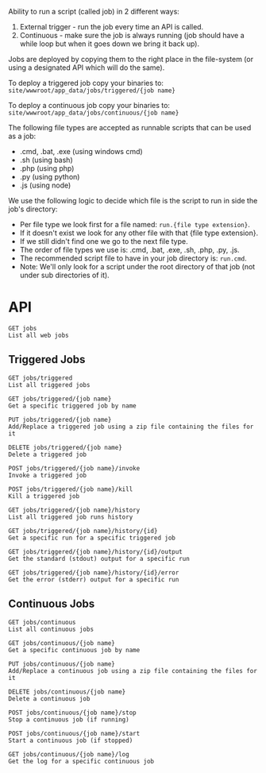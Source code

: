 Ability to run a script (called job) in 2 different ways:

1. External trigger - run the job every time an API is called.
2. Continuous - make sure the job is always running (job should have a while loop but when it goes down we bring it back up).

Jobs are deployed by copying them to the right place in the file-system (or using a designated API which will do the same).

To deploy a triggered job copy your binaries to:
```site/wwwroot/app_data/jobs/triggered/{job name}```

To deploy a continuous job copy your binaries to:
```site/wwwroot/app_data/jobs/continuous/{job name}```

The following file types are accepted as runnable scripts that can be used as a job:

* .cmd, .bat, .exe (using windows cmd)
* .sh (using bash)
* .php (using php)
* .py (using python)
* .js (using node)

We use the following logic to decide which file is the script to run in side the job's directory:

* Per file type we look first for a file named: ```run.{file type extension}```.
* If it doesn't exist we look for any other file with that {file type extension}.
* If we still didn't find one we go to the next file type.
* The order of file types we use is: .cmd, .bat, .exe, .sh, .php, .py, .js.
* The recommended script file to have in your job directory is: ```run.cmd```.
* Note: We'll only look for a script under the root directory of that job (not under sub directories of it).

# API #

    GET jobs
    List all web jobs

## Triggered Jobs ##

    GET jobs/triggered
    List all triggered jobs

    GET jobs/triggered/{job name}
    Get a specific triggered job by name

    PUT jobs/triggered/{job name}
    Add/Replace a triggered job using a zip file containing the files for it

    DELETE jobs/triggered/{job name}
    Delete a triggered job

    POST jobs/triggered/{job name}/invoke
    Invoke a triggered job

    POST jobs/triggered/{job name}/kill
    Kill a triggered job

    GET jobs/triggered/{job name}/history
    List all triggered job runs history

    GET jobs/triggered/{job name}/history/{id}
    Get a specific run for a specific triggered job

    GET jobs/triggered/{job name}/history/{id}/output
    Get the standard (stdout) output for a specific run

    GET jobs/triggered/{job name}/history/{id}/error
    Get the error (stderr) output for a specific run

## Continuous Jobs ##

    GET jobs/continuous
    List all continuous jobs

    GET jobs/continuous/{job name}
    Get a specific continuous job by name

    PUT jobs/continuous/{job name}
    Add/Replace a continuous job using a zip file containing the files for it

    DELETE jobs/continuous/{job name}
    Delete a continuous job

    POST jobs/continuous/{job name}/stop
    Stop a continuous job (if running)

    POST jobs/continuous/{job name}/start
    Start a continuous job (if stopped)

    GET jobs/continuous/{job name}/log
    Get the log for a specific continuous job
